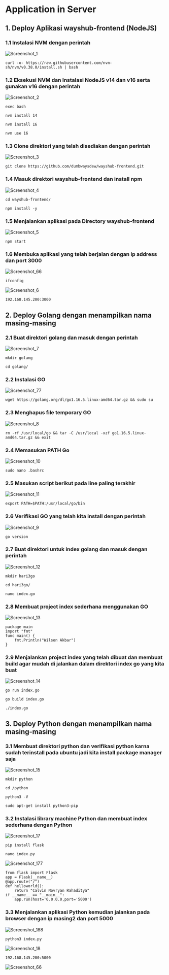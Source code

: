 # Application in Server
## 1. Deploy Aplikasi wayshub-frontend (NodeJS)
### 1.1 Instalasi NVM dengan perintah
![Screenshot_1](https://github.com/wilsonakbar/devops18-dumbways-WilsonAkbar/assets/132327628/f8e77ccc-43b0-4132-af4c-1f88c8f19210)
```
curl -o- https://raw.githubusercontent.com/nvm-sh/nvm/v0.38.0/install.sh | bash
```
### 1.2 Eksekusi NVM dan Instalasi NodeJS v14 dan v16 serta gunakan v16 dengan perintah
![Screenshot_2](https://github.com/wilsonakbar/devops18-dumbways-WilsonAkbar/assets/132327628/31c361d2-d1c6-4dbc-8b82-c3d9fbd91da6)
```
exec bash
```
```
nvm install 14
```
```
nvm install 16
```
```
nvm use 16
```
### 1.3 Clone direktori yang telah disediakan dengan perintah
![Screenshot_3](https://github.com/wilsonakbar/devops18-dumbways-WilsonAkbar/assets/132327628/b36d45f2-1dfc-46b0-b57d-9956d4be1c89)
```
git clone https://github.com/dumbwaysdew/wayshub-frontend.git
```
### 1.4 Masuk direktori wayshub-frontend dan install npm
![Screenshot_4](https://github.com/wilsonakbar/devops18-dumbways-WilsonAkbar/assets/132327628/c5c03cde-6995-403e-9503-ecb8a8e1b5f4)
```
cd wayshub-frontend/
```
```
npm install -y
```
### 1.5 Menjalankan aplikasi pada Directory wayshub-frontend
![Screenshot_5](https://github.com/wilsonakbar/devops18-dumbways-WilsonAkbar/assets/132327628/1f5543b1-b4ef-497f-b498-8409108a4faf)
```
npm start
```
### 1.6 Membuka aplikasi yang telah berjalan dengan ip address dan port 3000

![Screenshot_66](https://github.com/wilsonakbar/devops18-dumbways-WilsonAkbar/assets/132327628/44c575a5-cf61-4f79-9c83-a5da6b1cbb85)
```
ifconfig
```
![Screenshot_6](https://github.com/wilsonakbar/devops18-dumbways-WilsonAkbar/assets/132327628/75b640f1-4b49-430f-a781-7f0150038bab)
```
192.168.145.200:3000
```
## 2. Deploy Golang dengan menampilkan nama masing-masing
### 2.1 Buat direktori golang dan masuk dengan perintah
![Screenshot_7](https://github.com/wilsonakbar/devops18-dumbways-WilsonAkbar/assets/132327628/c1877de0-ea83-4eb3-9777-eaaf0ce00006)
```
mkdir golang
```
```
cd golang/
```
### 2.2 Instalasi GO
![Screenshot_77](https://github.com/wilsonakbar/devops18-dumbways-WilsonAkbar/assets/132327628/3d78f3a6-373e-4ce8-99eb-02b13bcd3937)
```
wget https://golang.org/dl/go1.16.5.linux-amd64.tar.gz && sudo su
```
### 2.3 Menghapus file temporary GO
![Screenshot_8](https://github.com/wilsonakbar/devops18-dumbways-WilsonAkbar/assets/132327628/b0f82933-e9e0-447b-b178-030056f34caf)
```
rm -rf /usr/local/go && tar -C /usr/local -xzf go1.16.5.linux-amd64.tar.gz && exit
```
### 2.4 Memasukan PATH Go
![Screenshot_10](https://github.com/wilsonakbar/devops18-dumbways-WilsonAkbar/assets/132327628/cc723b56-0e4a-4428-8fb8-018fb7c46d31)
```
sudo nano .bashrc
```
### 2.5 Masukan script berikut pada line paling terakhir
![Screenshot_11](https://github.com/wilsonakbar/devops18-dumbways-WilsonAkbar/assets/132327628/854774ae-1169-49b5-bf82-6362644ef271)
```
export PATH=$PATH:/usr/local/go/bin
```
### 2.6 Verifikasi GO yang telah kita install dengan perintah
![Screenshot_9](https://github.com/wilsonakbar/devops18-dumbways-WilsonAkbar/assets/132327628/c6eb7012-9b89-4c54-bee2-fb7c7d5a8a55)
```
go version
```
### 2.7 Buat direktori untuk index golang dan masuk dengan perintah
![Screenshot_12](https://github.com/wilsonakbar/devops18-dumbways-WilsonAkbar/assets/132327628/a4b8e80f-ae80-4a04-91dd-dcfe7eded3b9)
```
mkdir hari3go
```
```
cd hari3go/
```
```
nano index.go
```
### 2.8 Membuat project index sederhana menggunakan GO
![Screenshot_13](https://github.com/wilsonakbar/devops18-dumbways-WilsonAkbar/assets/132327628/f4368d43-6a6e-46b8-ac98-c30a1e92a263)
```
package main  
import "fmt"  
func main() {  
    fmt.Println("Wilson Akbar")
}
```
### 2.9 Menjalankan project index yang telah dibuat dan membuat build agar mudah di jalankan dalam direktori index go yang kita buat
![Screenshot_14](https://github.com/wilsonakbar/devops18-dumbways-WilsonAkbar/assets/132327628/9319acd6-20bc-47ae-b49f-92fa9dd5bc66)
```
go run index.go
```
```
go build index.go
```
```
./index.go
```
## 3. Deploy Python dengan menampilkan nama masing-masing
### 3.1 Membuat direktori python dan verifikasi python karna sudah terinstall pada ubuntu jadi kita install package manager saja
![Screenshot_15](https://github.com/wilsonakbar/devops18-dumbways-WilsonAkbar/assets/132327628/e071180b-db15-4749-ae3c-2132f1a73ea3)
```
mkdir python
```
```
cd /python
```
```
python3 -V
```
```
sudo apt-get install python3-pip
```
### 3.2 Instalasi library machine Python dan membuat index sederhana dengan Python
![Screenshot_17](https://github.com/wilsonakbar/devops18-dumbways-WilsonAkbar/assets/132327628/68218659-3561-4071-8a33-359126c636bb)
```
pip install flask
```
```
nano index.py
```
![Screenshot_177](https://github.com/wilsonakbar/devops18-dumbways-WilsonAkbar/assets/132327628/e6b05fe2-eb58-4466-a744-b45e42cef64c)
```
from flask import Flask
app = Flask(__name__)
@app.route("/")
def helloworld():
    return "Calvin Novryan Rahaditya"
if __name__ == "__main__":
    app.run(host='0.0.0.0,port='5000')
```
### 3.3 Menjalankan aplikasi Python kemudian jalankan pada browser dengan ip masing2 dan port 5000
![Screenshot_188](https://github.com/wilsonakbar/devops18-dumbways-WilsonAkbar/assets/132327628/8c1333f1-14b5-43f4-b5ac-23f886625a65)
```
python3 index.py
```
![Screenshot_18](https://github.com/wilsonakbar/devops18-dumbways-WilsonAkbar/assets/132327628/6edeafff-249e-4e50-a417-4b84f7b03f1c)
```
192.168.145.200:5000
```
![Screenshot_66](https://github.com/wilsonakbar/devops18-dumbways-WilsonAkbar/assets/132327628/c613fc84-1cf0-4d1d-91aa-0a183a4ece1c)
